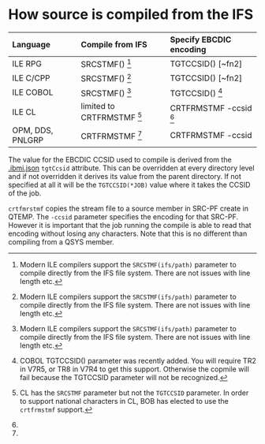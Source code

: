 # How source is compiled from the IFS

| Language    | Compile from IFS  | Specify EBCDIC encoding |
| :---------- | :---------------- | :---------------------- |
| ILE RPG     | SRCSTMF()  [^fn1] | TGTCCSID() [~fn2]       |
| ILE C/CPP   | SRCSTMF()  [^fn1] | TGTCCSID() [~fn2]       |
| ILE COBOL   | SRCSTMF()  [^fn1] | TGTCCSID() [^fn3] |
| ILE CL      | limited to CRTFRMSTMF  [^fn5]  | CRTFRMSTMF -ccsid [^fn4] |
| OPM, DDS, PNLGRP     | CRTFRMSTMF  [^fn4]       | CRTFRMSTMF -ccsid |

The value for the EBCDIC CCSID used to compile is derived from the [.ibmi.json](prepare-the-project/ibmi-json.md) `tgtCcsid` attribute.  This can be overridden at every directory level and if not overridden it derives its value from the parent directory.  If not specified at all it will be the `TGTCCSID(*JOB)` value where it takes the CCSID of the job.

[^fn1]: Modern ILE compilers support the `SRCSTMF(ifs/path)` parameter to compile directly from the 
IFS file system.  There are not issues with line length etc.

[^fn2]: Modern compilers support the `TGTCCSID(ebcdic-ccsid)` parameter to specify the CCSID that the UTF-8 IFS source should be transformed to before compiling. 

[^fn3]: COBOL TGTCCSID() parameter was recently added.  You will require TR2 in V7R5, or TR8 in V7R4 to get this support. Otherwise the copmile will fail because the TGTCCSID parameter will not be recognized.

[^fn4]:
`crtfmrstmf` copies the stream file to a source member in SRC-PF create in QTEMP.  The `-ccsid` parameter specifies the encoding for that SRC-PF.  However it is important that the job running the compile is able to read that encoding without losing any characters.  Note that this is no different than compiling from a QSYS member.

[^fn5]: CL has the `SRCSTMF` parameter but not the `TGTCCSID` parameter.  In order to support national characters in CL, BOB has elected to use the `crtfrmstmf` support.

